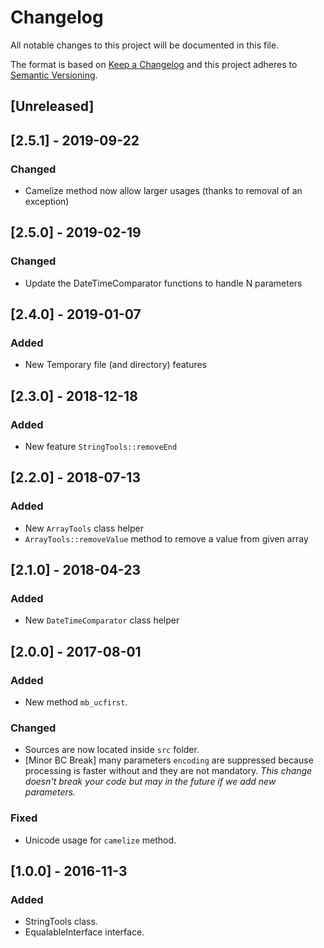 # Changelog
All notable changes to this project will be documented in this file.

The format is based on [Keep a Changelog](http://keepachangelog.com/en/1.0.0/)
and this project adheres to [Semantic Versioning](http://semver.org/spec/v2.0.0.html).

## [Unreleased]

## [2.5.1] - 2019-09-22
### Changed
- Camelize method now allow larger usages (thanks to removal of an exception)

## [2.5.0] - 2019-02-19
### Changed
- Update the DateTimeComparator functions to handle N parameters

## [2.4.0] - 2019-01-07
### Added
- New Temporary file (and directory) features

## [2.3.0] - 2018-12-18
### Added
- New feature `StringTools::removeEnd`

## [2.2.0] - 2018-07-13
### Added
- New `ArrayTools` class helper
- `ArrayTools::removeValue` method to remove a value from given array

## [2.1.0] - 2018-04-23
### Added
- New `DateTimeComparator` class helper

## [2.0.0] - 2017-08-01

### Added
- New method `mb_ucfirst`.

### Changed
- Sources are now located inside `src` folder.
- [Minor BC Break] many parameters `encoding` are suppressed because processing is faster without and they are not
  mandatory. _This change doesn't break your code but may in the future if we add new parameters._

### Fixed
- Unicode usage for `camelize` method.

## [1.0.0] - 2016-11-3

### Added

- StringTools class.
- EqualableInterface interface.
